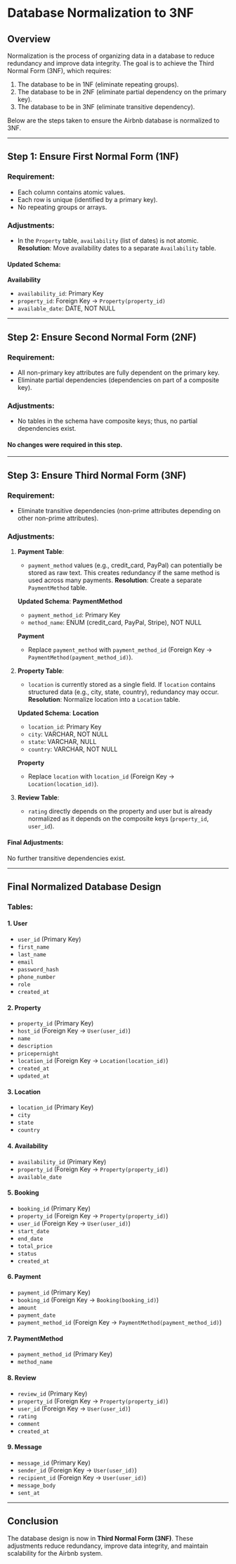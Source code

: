 # Database Normalization to 3NF

## Overview
Normalization is the process of organizing data in a database to reduce redundancy and improve data integrity. The goal is to achieve the Third Normal Form (3NF), which requires:
1. The database to be in 1NF (eliminate repeating groups).
2. The database to be in 2NF (eliminate partial dependency on the primary key).
3. The database to be in 3NF (eliminate transitive dependency).

Below are the steps taken to ensure the Airbnb database is normalized to 3NF.

---

## Step 1: Ensure First Normal Form (1NF)
### Requirement:
- Each column contains atomic values.
- Each row is unique (identified by a primary key).
- No repeating groups or arrays.

### Adjustments:
- In the `Property` table, `availability` (list of dates) is not atomic.  
  **Resolution**: Move availability dates to a separate `Availability` table.

#### Updated Schema:
**Availability**
- `availability_id`: Primary Key
- `property_id`: Foreign Key → `Property(property_id)`
- `available_date`: DATE, NOT NULL  

---

## Step 2: Ensure Second Normal Form (2NF)
### Requirement:
- All non-primary key attributes are fully dependent on the primary key.
- Eliminate partial dependencies (dependencies on part of a composite key).

### Adjustments:
- No tables in the schema have composite keys; thus, no partial dependencies exist.

#### No changes were required in this step.

---

## Step 3: Ensure Third Normal Form (3NF)
### Requirement:
- Eliminate transitive dependencies (non-prime attributes depending on other non-prime attributes).

### Adjustments:
1. **Payment Table**:
   - `payment_method` values (e.g., credit_card, PayPal) can potentially be stored as raw text. This creates redundancy if the same method is used across many payments.
   **Resolution**: Create a separate `PaymentMethod` table.

   **Updated Schema**:
   **PaymentMethod**
   - `payment_method_id`: Primary Key
   - `method_name`: ENUM (credit_card, PayPal, Stripe), NOT NULL  

   **Payment**
   - Replace `payment_method` with `payment_method_id` (Foreign Key → `PaymentMethod(payment_method_id)`).

2. **Property Table**:
   - `location` is currently stored as a single field. If `location` contains structured data (e.g., city, state, country), redundancy may occur. 
   **Resolution**: Normalize location into a `Location` table.

   **Updated Schema**:
   **Location**
   - `location_id`: Primary Key
   - `city`: VARCHAR, NOT NULL
   - `state`: VARCHAR, NULL
   - `country`: VARCHAR, NOT NULL  

   **Property**
   - Replace `location` with `location_id` (Foreign Key → `Location(location_id)`).

3. **Review Table**:
   - `rating` directly depends on the property and user but is already normalized as it depends on the composite keys (`property_id`, `user_id`).

#### Final Adjustments:
No further transitive dependencies exist.

---

## Final Normalized Database Design
### Tables:
#### 1. **User**
- `user_id` (Primary Key)
- `first_name`
- `last_name`
- `email`
- `password_hash`
- `phone_number`
- `role`
- `created_at`

#### 2. **Property**
- `property_id` (Primary Key)
- `host_id` (Foreign Key → `User(user_id)`)
- `name`
- `description`
- `pricepernight`
- `location_id` (Foreign Key → `Location(location_id)`)
- `created_at`
- `updated_at`

#### 3. **Location**
- `location_id` (Primary Key)
- `city`
- `state`
- `country`

#### 4. **Availability**
- `availability_id` (Primary Key)
- `property_id` (Foreign Key → `Property(property_id)`)
- `available_date`

#### 5. **Booking**
- `booking_id` (Primary Key)
- `property_id` (Foreign Key → `Property(property_id)`)
- `user_id` (Foreign Key → `User(user_id)`)
- `start_date`
- `end_date`
- `total_price`
- `status`
- `created_at`

#### 6. **Payment**
- `payment_id` (Primary Key)
- `booking_id` (Foreign Key → `Booking(booking_id)`)
- `amount`
- `payment_date`
- `payment_method_id` (Foreign Key → `PaymentMethod(payment_method_id)`)

#### 7. **PaymentMethod**
- `payment_method_id` (Primary Key)
- `method_name`

#### 8. **Review**
- `review_id` (Primary Key)
- `property_id` (Foreign Key → `Property(property_id)`)
- `user_id` (Foreign Key → `User(user_id)`)
- `rating`
- `comment`
- `created_at`

#### 9. **Message**
- `message_id` (Primary Key)
- `sender_id` (Foreign Key → `User(user_id)`)
- `recipient_id` (Foreign Key → `User(user_id)`)
- `message_body`
- `sent_at`

---

## Conclusion
The database design is now in **Third Normal Form (3NF)**. These adjustments reduce redundancy, improve data integrity, and maintain scalability for the Airbnb system.
